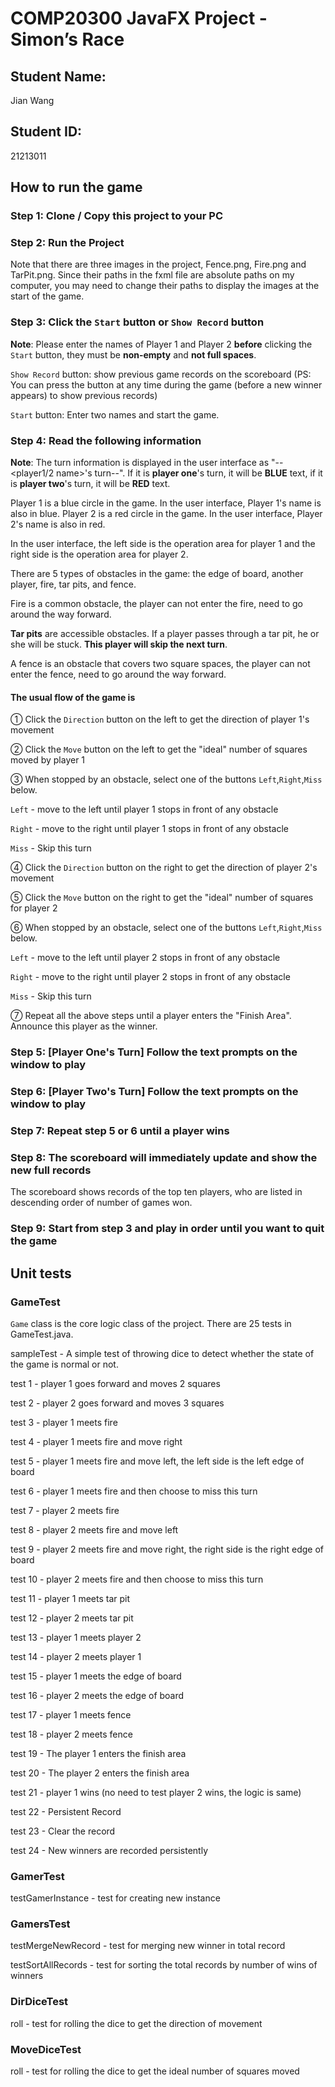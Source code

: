 # COMP20300 JavaFX Project - Simon’s Race

## Student Name: 

Jian Wang

## Student ID: 

21213011

## How to run the game

### Step 1: Clone / Copy this project to your PC

### Step 2: Run the Project

Note that there are three images in the project, Fence.png, Fire.png and TarPit.png. Since their paths in the fxml file are absolute paths on my computer, you may need to change their paths to display the images at the start of the game.

### Step 3: Click the `Start` button or `Show Record` button

**Note**: Please enter the names of Player 1 and Player 2 **before** clicking the `Start` button, they must be **non-empty** and **not full spaces**.

`Show Record` button: show previous game records on the scoreboard (PS: You can press the button at any time during the game (before a new winner appears) to show previous records)

`Start` button: Enter two names and start the game.

### Step 4: Read the following information

**Note**: The turn information is displayed in the user interface as "--<player1/2 name>'s turn--". If it is **player one**'s turn, it will be **BLUE** text, if it is **player two**'s turn, it will be **RED** text.

Player 1 is a blue circle in the game. In the user interface, Player 1's name is also in blue. Player 2 is a red circle in the game. In the user interface, Player 2's name is also in red.

In the user interface, the left side is the operation area for player 1 and the right side is the operation area for player 2.

There are 5 types of obstacles in the game: the edge of board, another player, fire, tar pits, and fence.

Fire is a common obstacle, the player can not enter the fire, need to go around the way forward. 

**Tar pits** are accessible obstacles. If a player passes through a tar pit, he or she will be stuck. **This player will skip the next turn**.

A fence is an obstacle that covers two square spaces, the player can not enter the fence, need to go around the way forward.

#### The usual flow of the game is
① Click the `Direction` button on the left to get the direction of player 1's movement

② Click the `Move` button on the left to get the "ideal" number of squares moved by player 1

③ When stopped by an obstacle, select one of the buttons `Left`,`Right`,`Miss` below.

`Left` - move to the left until player 1 stops in front of any obstacle

`Right` - move to the right until player 1 stops in front of any obstacle

`Miss` - Skip this turn

④ Click the `Direction` button on the right to get the direction of player 2's movement

⑤ Click the `Move` button on the right to get the "ideal" number of squares for player 2

⑥ When stopped by an obstacle, select one of the buttons `Left`,`Right`,`Miss` below.

`Left` - move to the left until player 2 stops in front of any obstacle

`Right` - move to the right until player 2 stops in front of any obstacle

`Miss` - Skip this turn

⑦ Repeat all the above steps until a player enters the "Finish Area". Announce this player as the winner.

### Step 5: [Player One's Turn] Follow the text prompts on the window to play

### Step 6: [Player Two's Turn] Follow the text prompts on the window to play

### Step 7: Repeat step 5 or 6 until a player wins

### Step 8: The scoreboard will immediately update and show the new full records

The scoreboard shows records of the top ten players, who are listed in descending order of number of games won.

### Step 9: Start from step 3 and play in order until you want to quit the game



## Unit tests

### GameTest

`Game` class is the core logic class of the project. There are 25 tests in GameTest.java.

sampleTest - A simple test of throwing dice to detect whether the state of the game is normal or not.

test 1 - player 1 goes forward and moves 2 squares

test 2 - player 2 goes forward and moves 3 squares

test 3 - player 1 meets fire

test 4 - player 1 meets fire and move right

test 5 - player 1 meets fire and move left, the left side is the left edge of board

test 6 - player 1 meets fire and then choose to miss this turn

test 7 - player 2 meets fire

test 8 - player 2 meets fire and move left

test 9 - player 2 meets fire and move right, the right side is the right edge of board

test 10 - player 2 meets fire and then choose to miss this turn

test 11 - player 1 meets tar pit

test 12 - player 2 meets tar pit

test 13 - player 1 meets player 2

test 14 - player 2 meets player 1

test 15 - player 1 meets the edge of board

test 16 - player 2 meets the edge of board

test 17 - player 1 meets fence

test 18 - player 2 meets fence

test 19 - The player 1 enters the finish area

test 20 - The player 2 enters the finish area

test 21 - player 1 wins (no need to test player 2 wins, the logic is same)

test 22 - Persistent Record

test 23 - Clear the record

test 24 - New winners are recorded persistently

### GamerTest

testGamerInstance - test for creating new instance

### GamersTest

testMergeNewRecord - test for merging new winner in total record

testSortAllRecords - test for sorting the total records by number of wins of winners

### DirDiceTest

roll - test for rolling the dice to get the direction of movement

### MoveDiceTest

roll - test for rolling the dice to get the ideal number of squares moved
